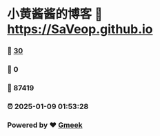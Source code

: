 # 小黄酱酱的博客 :link: https://SaVeop.github.io 
### :page_facing_up: [30](https://SaVeop.github.io/tag.html) 
### :speech_balloon: 0 
### :hibiscus: 87419 
### :alarm_clock: 2025-01-09 01:53:28 
### Powered by :heart: [Gmeek](https://github.com/Meekdai/Gmeek)
